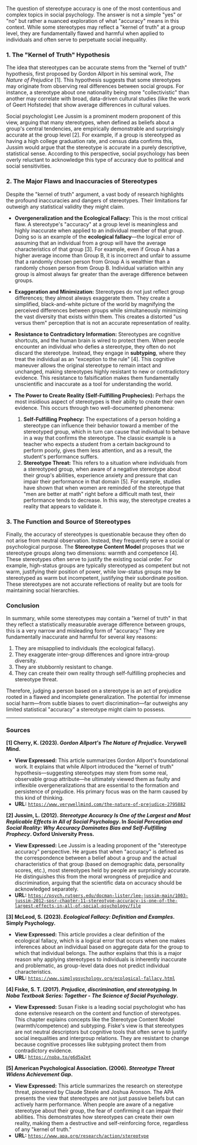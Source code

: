 The question of stereotype accuracy is one of the most contentious and complex topics in social psychology. The answer is not a simple "yes" or "no" but rather a nuanced exploration of what "accuracy" means in this context. While some stereotypes may reflect a "kernel of truth" at a group level, they are fundamentally flawed and harmful when applied to individuals and often serve to perpetuate social inequality.

### 1. The "Kernel of Truth" Hypothesis

The idea that stereotypes can be accurate stems from the "kernel of truth" hypothesis, first proposed by Gordon Allport in his seminal work, *The Nature of Prejudice* [1]. This hypothesis suggests that some stereotypes may originate from observing real differences between social groups. For instance, a stereotype about one nationality being more "collectivistic" than another may correlate with broad, data-driven cultural studies (like the work of Geert Hofstede) that show average differences in cultural values.

Social psychologist Lee Jussim is a prominent modern proponent of this view, arguing that many stereotypes, when defined as beliefs about a group's central tendencies, are empirically demonstrable and surprisingly accurate at the group level [2]. For example, if a group is stereotyped as having a high college graduation rate, and census data confirms this, Jussim would argue that the stereotype is accurate in a purely descriptive, statistical sense. According to this perspective, social psychology has been overly reluctant to acknowledge this type of accuracy due to political and social sensitivities.

### 2. The Major Flaws and Inaccuracies of Stereotypes

Despite the "kernel of truth" argument, a vast body of research highlights the profound inaccuracies and dangers of stereotypes. Their limitations far outweigh any statistical validity they might claim.

*   **Overgeneralization and the Ecological Fallacy:** This is the most critical flaw. A stereotype's "accuracy" at a group level is meaningless and highly inaccurate when applied to an individual member of that group. Doing so is an example of the **ecological fallacy**—the logical error of assuming that an individual from a group will have the average characteristics of that group [3]. For example, even if Group A has a higher average income than Group B, it is incorrect and unfair to assume that a randomly chosen person from Group A is wealthier than a randomly chosen person from Group B. Individual variation within any group is almost always far greater than the average difference between groups.

*   **Exaggeration and Minimization:** Stereotypes do not just reflect group differences; they almost always exaggerate them. They create a simplified, black-and-white picture of the world by magnifying the perceived differences between groups while simultaneously minimizing the vast diversity that exists within them. This creates a distorted "us versus them" perception that is not an accurate representation of reality.

*   **Resistance to Contradictory Information:** Stereotypes are cognitive shortcuts, and the human brain is wired to protect them. When people encounter an individual who defies a stereotype, they often do not discard the stereotype. Instead, they engage in **subtyping**, where they treat the individual as an "exception to the rule" [4]. This cognitive maneuver allows the original stereotype to remain intact and unchanged, making stereotypes highly resistant to new or contradictory evidence. This resistance to falsification makes them fundamentally unscientific and inaccurate as a tool for understanding the world.

*   **The Power to Create Reality (Self-Fulfilling Prophecies):** Perhaps the most insidious aspect of stereotypes is their ability to create their own evidence. This occurs through two well-documented phenomena:
    1.  **Self-Fulfilling Prophecy:** The expectations of a person holding a stereotype can influence their behavior toward a member of the stereotyped group, which in turn can cause that individual to behave in a way that confirms the stereotype. The classic example is a teacher who expects a student from a certain background to perform poorly, gives them less attention, and as a result, the student's performance suffers.
    2.  **Stereotype Threat:** This refers to a situation where individuals from a stereotyped group, when aware of a negative stereotype about their group's abilities, experience anxiety and pressure that can impair their performance in that domain [5]. For example, studies have shown that when women are reminded of the stereotype that "men are better at math" right before a difficult math test, their performance tends to decrease. In this way, the stereotype creates a reality that appears to validate it.

### 3. The Function and Source of Stereotypes

Finally, the accuracy of stereotypes is questionable because they often do not arise from neutral observation. Instead, they frequently serve a social or psychological purpose. The **Stereotype Content Model** proposes that we stereotype groups along two dimensions: warmth and competence [4]. These stereotypes often serve to justify the existing social order. For example, high-status groups are typically stereotyped as competent but not warm, justifying their position of power, while low-status groups may be stereotyped as warm but incompetent, justifying their subordinate position. These stereotypes are not accurate reflections of reality but are tools for maintaining social hierarchies.

### Conclusion

In summary, while some stereotypes may contain a "kernel of truth" in that they reflect a statistically measurable average difference between groups, this is a very narrow and misleading form of "accuracy." They are fundamentally inaccurate and harmful for several key reasons:

1.  They are misapplied to individuals (the ecological fallacy).
2.  They exaggerate inter-group differences and ignore intra-group diversity.
3.  They are stubbornly resistant to change.
4.  They can create their own reality through self-fulfilling prophecies and stereotype threat.

Therefore, judging a person based on a stereotype is an act of prejudice rooted in a flawed and incomplete generalization. The potential for immense social harm—from subtle biases to overt discrimination—far outweighs any limited statistical "accuracy" a stereotype might claim to possess.

---
### Sources

**[1] Cherry, K. (2023). *Gordon Allport's The Nature of Prejudice*. Verywell Mind.**
*   **View Expressed:** This article summarizes Gordon Allport's foundational work. It explains that while Allport introduced the "kernel of truth" hypothesis—suggesting stereotypes may stem from some real, observable group attribute—he ultimately viewed them as faulty and inflexible overgeneralizations that are essential to the formation and persistence of prejudice. His primary focus was on the harm caused by this kind of thinking.
*   **URL:** [`https://www.verywellmind.com/the-nature-of-prejudice-2795882`](https://www.verywellmind.com/the-nature-of-prejudice-2795882)

**[2] Jussim, L. (2012). *Stereotype Accuracy Is One of the Largest and Most Replicable Effects in All of Social Psychology*. In *Social Perception and Social Reality: Why Accuracy Dominates Bias and Self-Fulfilling Prophecy*. Oxford University Press.**
*   **View Expressed:** Lee Jussim is a leading proponent of the "stereotype accuracy" perspective. He argues that when "accuracy" is defined as the correspondence between a belief about a group and the actual characteristics of that group (based on demographic data, personality scores, etc.), most stereotypes held by people are surprisingly accurate. He distinguishes this from the moral wrongness of prejudice and discrimination, arguing that the scientific data on accuracy should be acknowledged separately.
*   **URL:** [`https://psych.rutgers.edu/docman-lister/lee-jussim-main/1003-jussim-2012-spsr-chapter-11-stereotype-accuracy-is-one-of-the-largest-effects-in-all-of-social-psychology/file`](https://psych.rutgers.edu/docman-lister/lee-jussim-main/1003-jussim-2012-spsr-chapter-11-stereotype-accuracy-is-one-of-the-largest-effects-in-all-of-social-psychology/file)

**[3] McLeod, S. (2023). *Ecological Fallacy: Definition and Examples*. Simply Psychology.**
*   **View Expressed:** This article provides a clear definition of the ecological fallacy, which is a logical error that occurs when one makes inferences about an individual based on aggregate data for the group to which that individual belongs. The author explains that this is a major reason why applying stereotypes to individuals is inherently inaccurate and problematic, as group-level data does not predict individual characteristics.
*   **URL:** [`https://www.simplypsychology.org/ecological-fallacy.html`](https://www.simplypsychology.org/ecological-fallacy.html)

**[4] Fiske, S. T. (2017). *Prejudice, discrimination, and stereotyping*. In *Noba Textbook Series: Together - The Science of Social Psychology*.**
*   **View Expressed:** Susan Fiske is a leading social psychologist who has done extensive research on the content and function of stereotypes. This chapter explains concepts like the Stereotype Content Model (warmth/competence) and subtyping. Fiske's view is that stereotypes are not neutral descriptors but cognitive tools that often serve to justify social inequalities and intergroup relations. They are resistant to change because cognitive processes like subtyping protect them from contradictory evidence.
*   **URL:** [`https://noba.to/g6d5a2et`](https://noba.to/g6d5a2et)

**[5] American Psychological Association. (2006). *Stereotype Threat Widens Achievement Gap*.**
*   **View Expressed:** This article summarizes the research on stereotype threat, pioneered by Claude Steele and Joshua Aronson. The APA presents the view that stereotypes are not just passive beliefs but can actively harm performance. When people are aware of a negative stereotype about their group, the fear of confirming it can impair their abilities. This demonstrates how stereotypes can create their own reality, making them a destructive and self-reinforcing force, regardless of any "kernel of truth."
*   **URL:** [`https://www.apa.org/research/action/stereotype`](https://www.apa.org/research/action/stereotype)